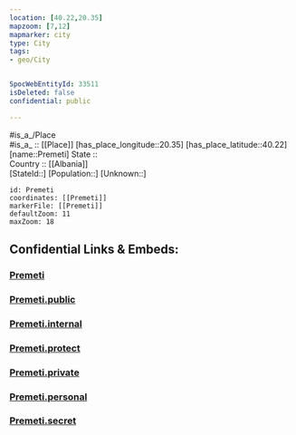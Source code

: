 ```yaml
---
location: [40.22,20.35] 
mapzoom: [7,12] 
mapmarker: city 
type: City
tags:
- geo/City


SpocWebEntityId: 33511
isDeleted: false
confidential: public

---
```

#is_a_/Place  
#is_a_ :: [[Place]] 
[has_place_longitude::20.35] 
[has_place_latitude::40.22] 
[name::Premeti] 
State ::  
Country :: [[Albania]]  
[StateId::] 
[Population::] 
[Unknown::] 


```leaflet
id: Premeti
coordinates: [[Premeti]] 
markerFile: [[Premeti]] 
defaultZoom: 11 
maxZoom: 18
```


## Confidential Links & Embeds: 

### [Premeti](/_Standards/Earth/Continent/Europe/Europe~South/Albania/Counties~Albania/Gjirokastër/City/Premeti.md) 

### [Premeti.public](/_public/Earth/Continent/Europe/Europe~South/Albania/Counties~Albania/Gjirokastër/City/Premeti.public.md) 

### [Premeti.internal](/_internal/Earth/Continent/Europe/Europe~South/Albania/Counties~Albania/Gjirokastër/City/Premeti.internal.md) 

### [Premeti.protect](/_protect/Earth/Continent/Europe/Europe~South/Albania/Counties~Albania/Gjirokastër/City/Premeti.protect.md) 

### [Premeti.private](/_private/Earth/Continent/Europe/Europe~South/Albania/Counties~Albania/Gjirokastër/City/Premeti.private.md) 

### [Premeti.personal](/_personal/Earth/Continent/Europe/Europe~South/Albania/Counties~Albania/Gjirokastër/City/Premeti.personal.md) 

### [Premeti.secret](/_secret/Earth/Continent/Europe/Europe~South/Albania/Counties~Albania/Gjirokastër/City/Premeti.secret.md)

